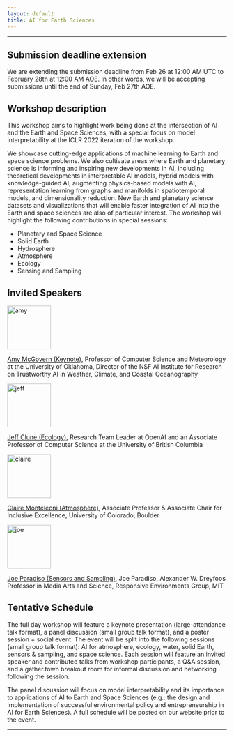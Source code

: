 ```yaml
---
layout: default
title: AI for Earth Sciences
---
```

---

## Submission deadline extension

We are extending the submission deadline from Feb 26 at 12:00 AM UTC to February 28th at 12:00 AM AOE. In other words, we will be accepting submissions until the end of Sunday, Feb 27th AOE.

## Workshop description

This workshop aims to highlight work being done at the intersection of AI and the Earth and Space Sciences, with a special focus on model interpretability at the ICLR 2022 iteration of the workshop. 

We showcase cutting-edge applications of machine learning to Earth and space science problems. We also cultivate areas where Earth and planetary science is informing and inspiring new developments in AI, including theoretical developments in interpretable AI models, hybrid models with knowledge-guided AI, augmenting physics-based models with AI, representation learning from graphs and manifolds in spatiotemporal models, and dimensionality reduction. New Earth and planetary science datasets and visualizations that will enable faster integration of AI into the Earth and space sciences are also of particular interest. The workshop will highlight the following contributions in special sessions: 

* Planetary and Space Science  
* Solid Earth   
* Hydrosphere  
* Atmosphere  
* Ecology     
* Sensing and Sampling    

## Invited Speakers

<img src="images/amy_mcgovern.png" alt="amy" width="100"/>  

[Amy McGovern (Keynote)](https://www.ou.edu/coe/cs/people/mcgovern), Professor of Computer Science and Meteorology at the University of Oklahoma, Director of the NSF AI Institute for Research on Trustworthy AI in Weather, Climate, and Coastal Oceanography

<img src="images/jeff_clune.jpeg" alt="jeff" width="100"/>  

[Jeff Clune (Ecology)](http://jeffclune.com/), Research Team Leader at OpenAI and an Associate Professor of Computer Science at the University of British Columbia

<img src="images/claire-monteleoni.png" alt="claire" width="100"/>  

[Claire Monteleoni (Atmosphere)](https://www.colorado.edu/cs/claire-monteleoni), Associate Professor  & Associate Chair for Inclusive Excellence, University of Colorado, Boulder

<img src="images/joe_p.jpeg" alt="joe" width="100"/>  

[Joe Paradiso (Sensors and Sampling)](https://www.media.mit.edu/people/joep/overview/), Joe Paradiso, Alexander W. Dreyfoos Professor in Media Arts and Science, Responsive Environments Group, MIT



## Tentative Schedule

The full day workshop will feature a keynote presentation (large-attendance talk format), a panel discussion (small group talk format), and a poster session + social event. The event will be split into the following sessions (small group talk format): AI for atmosphere, ecology, water, solid Earth, sensors & sampling, and space science. Each session will feature an invited speaker and contributed talks from workshop participants, a Q&A session, and a gather.town breakout room for informal discussion and networking following the session. 

The panel discussion will focus on model interpretability and its importance to applications of AI to Earth and Space Sciences (e.g.: the design and implementation of successful environmental policy and entrepreneurship in AI for Earth Sciences). A full schedule will be posted on our website prior to the event.

--- 





